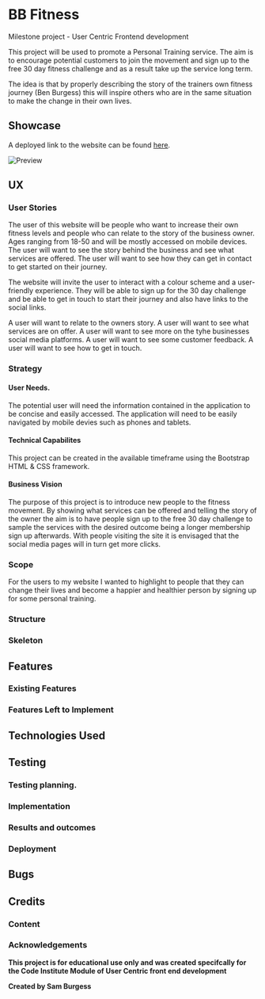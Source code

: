 # BB Fitness

Milestone project - User Centric Frontend development

This project will be used to promote a Personal Training service. 
The aim is to encourage potential customers to join the movement and sign up to the free 30 day fitness challenge and as a result take up the service long term.

The idea is that by properly describing the story of the trainers own fitness journey (Ben Burgess) this will inspire others who are in the same situation to make the change in their own lives.

## Showcase
A deployed link to the website can be found [here](https://samburgess93.github.io/Milestone-1/).

![Preview](https://github.com/samburgess93/Milestone-1/assets/images/landingpage.png)

## UX

### User Stories
The user of this website will be people who want to increase their own fitness levels and people who can relate to the story of the business owner.
Ages ranging from 18-50 and will be mostly accessed on mobile devices.
The user will want to see the story behind the business and see what services are offered.
The user will want to see how they can get in contact to get started on their journey.

The website will invite the user to interact with a colour scheme and a user-friendly experience. They will be able to sign up for the 30 day challenge and be able to get in touch to start their journey and also have links to the social links.

A user will want to relate to the owners story.
A user will want to see what services are on offer.
A user will want to see more on the tyhe businesses social media platforms.
A user will want to see some customer feedback.
A user will want to see how to get in touch.


### Strategy


#### User Needs.
The potential user will need the information contained in the application to be concise and easily accessed. The application will need to be easily navigated by mobile devies such as phones and tablets.


#### Technical Capabilites
This project can be created in the available timeframe using the Bootstrap HTML & CSS framework.

#### Business Vision
The purpose of this project is to introduce new people to the fitness movement. By showing what services can be offered and telling the story of the owner 
the aim is to have people sign up to the free 30 day challenge to sample the services with the desired outcome being a longer membership sign up afterwards.
With people visiting the site it is envisaged that the social media pages will in turn get more clicks. 

### Scope
For the users to my website I wanted to highlight to people that they can change their lives and become a happier and healthier person by signing up for some personal training.


### Structure



### Skeleton




## Features



### Existing Features



### Features Left to Implement



## Technologies Used



## Testing

### Testing planning.



### Implementation


### Results and outcomes



### Deployment



## Bugs



## Credits


### Content



### Acknowledgements





**This project is for educational use only and was created specifcally for the Code Institute Module of User Centric front end development**

**Created by Sam Burgess**
